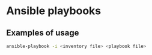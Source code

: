 # Ansible playbooks

## Examples of usage
```bash
ansible-playbook -i <inventory file> <playbook file>
```
